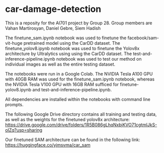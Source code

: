 # car-damage-detection
This is a reposity for the AI701 project by Group 28. Group members are Vahan Martirosyan, Daniel Gebre, Siem Hadish

The finetune_sam.ipynb notebook was used to finetune the facebook/sam-vit-huge pretrained model using the CarDD dataset.
The finetune_yolov8.ipynb notebook was used to finetune the Yolov8x architecture by Ultralytics using using the CarDD dataset.
The test-and-inference-pipeline.ipynb notebook was used to test our method on individual images as well as the entire testing dataset.

The notebooks were run in a Google Colab. The NVIDIA Tesla A100 GPU with 40GB RAM was used for the finetune_sam.ipynb notebook, whereas the
NVIDIA Tesla V100 GPU with 16GB RAM sufficed for finetune-yolov8.ipynb and test-and-inference-pipeline.ipynb.

All dependencies are installed within the notebooks with command line prompts.

The following Google Drive directory contains all training and testing data, as well as the weights for the finetuned yolov8x architecture:
https://drive.google.com/drive/folders/1R5B086gLhqNxbjKVO71cgtmIJkS-oIZq?usp=sharing

Our finetuned SAM architecture can be found in the following link: 
https://huggingface.co/yjmsvma/car_sam

